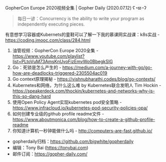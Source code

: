 GopherCon Europe 2020视频全集 | Gopher Daily (2020.07.12) ʕ◔ϖ◔ʔ

>每日一谚：Concurrency is the ability to write your program as independently executing pieces.

有意想学习容器或Kubernets的童鞋可以了解一下我的慕课网实战课：k8s实战 - https://coding.imooc.com/class/284.html

1. 油管视频：GopherCon Europe 2020全集 - https://www.youtube.com/playlist?list=PLtoVuM73AmsKnUvoFizEmvWo0BbegkSIG
2. Go：死锁是怎么产生的 - https://medium.com/a-journey-with-go/go-how-are-deadlocks-triggered-2305504ac019
3. Go context原理揭秘 - https://vishnubharathi.codes/blog/go-contexts/
4. Kubernetes和网络，为什么这么难 by Kubernetes联合发明人 Tim Hockin -  https://speakerdeck.com/thockin/kubernetes-and-networks-why-is-this-so-dang-hard
5. 使用Open Policy Agent实现kubernetes pod安全策略 - https://www.infracloud.io/kubernetes-pod-security-policies-opa/
6. 如何创建专业级的github profile readme文件 - https://www.aboutmonica.com/blog/how-to-create-a-github-profile-readme
7. 你知道计算机一秒钟能做什么吗 - http://computers-are-fast.github.io/
 

* gopherdaily归档：https://github.com/bigwhite/gopherdaily
* 编辑：Tony Bai (https://tonybai.com)
* 邮件订阅：https://gopher-daily.com/




